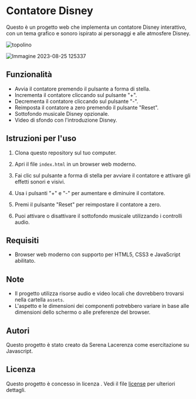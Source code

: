 # Contatore Disney

Questo è un progetto web che implementa un contatore Disney interattivo, con un tema grafico e sonoro ispirato ai personaggi e alle atmosfere Disney.


![topolino](https://github.com/Serenella9220/disneycounter.github.io/assets/118180225/5873672b-932b-408b-8449-b6db011af3c3)


![Immagine 2023-08-25 125337](https://github.com/Serenella9220/disneycounter.github.io/assets/118180225/85f3d0af-683d-49b0-8551-a7953e2e1ad2)



## Funzionalità

- Avvia il contatore premendo il pulsante a forma di stella.
- Incrementa il contatore cliccando sul pulsante "+".
- Decrementa il contatore cliccando sul pulsante "-".
- Reimposta il contatore a zero premendo il pulsante "Reset".
- Sottofondo musicale Disney opzionale.
- Video di sfondo con l'introduzione Disney.

## Istruzioni per l'uso

1. Clona questo repository sul tuo computer.

2. Apri il file `index.html` in un browser web moderno.

3. Fai clic sul pulsante a forma di stella per avviare il contatore e attivare gli effetti sonori e visivi.

4. Usa i pulsanti "+" e "-" per aumentare e diminuire il contatore.

5. Premi il pulsante "Reset" per reimpostare il contatore a zero.

6. Puoi attivare o disattivare il sottofondo musicale utilizzando i controlli audio.

## Requisiti

- Browser web moderno con supporto per HTML5, CSS3 e JavaScript abilitato.

## Note

- Il progetto utilizza risorse audio e video locali che dovrebbero trovarsi nella cartella `assets`.
- L'aspetto e le dimensioni dei componenti potrebbero variare in base alle dimensioni dello schermo o alle preferenze del browser.

## Autori

Questo progetto è stato creato da Serena Lacerenza come esercitazione su Javascript.

## Licenza

Questo progetto è concesso in licenza . Vedi il file [license](license) per ulteriori dettagli.
